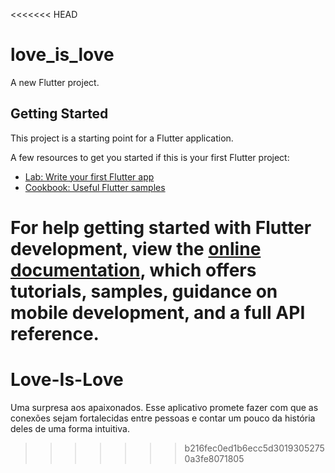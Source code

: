 <<<<<<< HEAD
# love_is_love

A new Flutter project.

## Getting Started

This project is a starting point for a Flutter application.

A few resources to get you started if this is your first Flutter project:

- [Lab: Write your first Flutter app](https://docs.flutter.dev/get-started/codelab)
- [Cookbook: Useful Flutter samples](https://docs.flutter.dev/cookbook)

For help getting started with Flutter development, view the
[online documentation](https://docs.flutter.dev/), which offers tutorials,
samples, guidance on mobile development, and a full API reference.
=======
# Love-Is-Love
Uma surpresa aos apaixonados. Esse aplicativo promete fazer com que as conexões sejam fortalecidas entre pessoas e contar um pouco da história deles de uma forma intuitiva.
>>>>>>> b216fec0ed1b6ecc5d30193052750a3fe8071805

